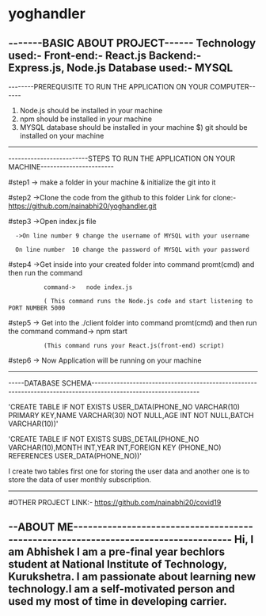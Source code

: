 # yoghandler

-------BASIC ABOUT PROJECT------
Technology used:-
Front-end:- React.js
Backend:- Express.js, Node.js
Database used:- MYSQL
--------------------------------


--------PREREQUISITE TO RUN THE APPLICATION ON YOUR COMPUTER------

   1) Node.js should be installed in your machine
   2) npm should be installed in your machine
   3) MYSQL database should be installed in your machine
   $) git should be installed on your machine
   
------------------------------------------------------------------


-------------------------STEPS TO RUN THE APPLICATION ON YOUR MACHINE-----------------------


#step1
       -> make a folder in your machine & initialize the git into it

#step2
       ->Clone the code from the github to this folder
         Link for clone:-  https://github.com/nainabhi20/yoghandler.git  
         
#step3
      ->Open index.js file
      
      ->On line number 9 change the username of MYSQL with your username
      
      On line number  10 change the password of MYSQL with your password

        
#step4
       ->Get inside into your created folder into command promt(cmd) and then run the command
       
              command->   node index.js
              
              ( This command runs the Node.js code and start listening to PORT NUMBER 5000
              
#step5
      -> Get into the ./client folder into command promt(cmd) and then run the command
              command->   npm start
              
              (This command runs your React.js(front-end) script)
       
#step6
     -> Now Application will be running on your machine


---------------------------------------------------------------------------------------------





-----DATABASE SCHEMA----------------------------------------------------------------------------------------------------------------

'CREATE TABLE IF NOT EXISTS USER_DATA(PHONE_NO VARCHAR(10) PRIMARY KEY,NAME VARCHAR(30) NOT NULL,AGE INT NOT NULL,BATCH VARCHAR(10))'


'CREATE TABLE IF NOT EXISTS SUBS_DETAIL(PHONE_NO VARCHAR(10),MONTH INT,YEAR INT,FOREIGN KEY (PHONE_NO) REFERENCES USER_DATA(PHONE_NO))'

 
 I create two tables first one for storing the user data and another one is to store the data of user monthly subscription.


--------------------------------------------------------------------------------------------------------------------------------------



#OTHER PROJECT LINK:-
       https://github.com/nainabhi20/covid19






--ABOUT ME-----------------------------------------------------------------------------------
Hi, I am Abhishek
I am a pre-final year bechlors student at National Institute of Technology, Kurukshetra. I am
passionate about learning new technology.I am a self-motivated person and used my most of time
in developing carrier.
----------------------------------------------------------------------------------------------

          
              
          

